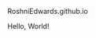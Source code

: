 RoshniEdwards.github.io
<!DOCTYPE HTML>
 <html>
<head>
<meta charset="utf-8">
<title>Hello, World!</title>
</head>
<body>
Hello, World!
</body>
 </html> 